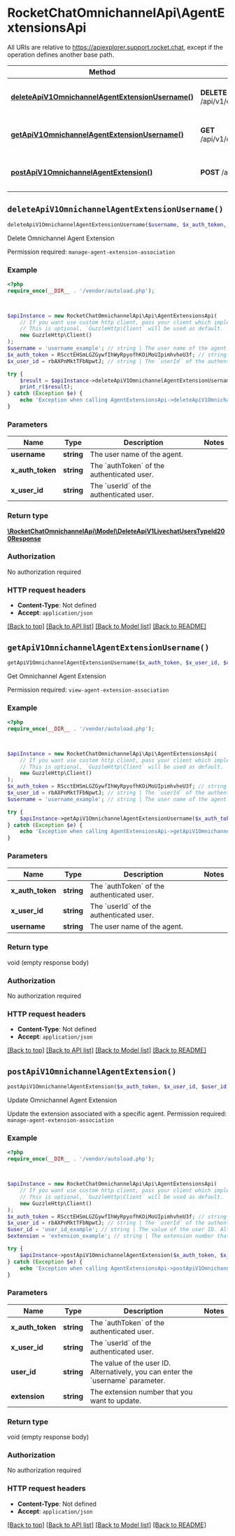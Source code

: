# RocketChatOmnichannelApi\AgentExtensionsApi

All URIs are relative to https://apiexplorer.support.rocket.chat, except if the operation defines another base path.

| Method | HTTP request | Description |
| ------------- | ------------- | ------------- |
| [**deleteApiV1OmnichannelAgentExtensionUsername()**](AgentExtensionsApi.md#deleteApiV1OmnichannelAgentExtensionUsername) | **DELETE** /api/v1/omnichannel/agent/extension/{username} | Delete Omnichannel Agent Extension |
| [**getApiV1OmnichannelAgentExtensionUsername()**](AgentExtensionsApi.md#getApiV1OmnichannelAgentExtensionUsername) | **GET** /api/v1/omnichannel/agent/extension/{username} | Get Omnichannel Agent Extension |
| [**postApiV1OmnichannelAgentExtension()**](AgentExtensionsApi.md#postApiV1OmnichannelAgentExtension) | **POST** /api/v1/omnichannel/agent/extension | Update Omnichannel Agent Extension |


## `deleteApiV1OmnichannelAgentExtensionUsername()`

```php
deleteApiV1OmnichannelAgentExtensionUsername($username, $x_auth_token, $x_user_id): \RocketChatOmnichannelApi\Model\DeleteApiV1LivechatUsersTypeId200Response
```

Delete Omnichannel Agent Extension

Permission required: `manage-agent-extension-association`

### Example

```php
<?php
require_once(__DIR__ . '/vendor/autoload.php');



$apiInstance = new RocketChatOmnichannelApi\Api\AgentExtensionsApi(
    // If you want use custom http client, pass your client which implements `GuzzleHttp\ClientInterface`.
    // This is optional, `GuzzleHttp\Client` will be used as default.
    new GuzzleHttp\Client()
);
$username = 'username_example'; // string | The user name of the agent.
$x_auth_token = RScctEHSmLGZGywfIhWyRpyofhKOiMoUIpimhvheU3f; // string | The `authToken` of the authenticated user.
$x_user_id = rbAXPnMktTFbNpwtJ; // string | The `userId` of the authenticated user.

try {
    $result = $apiInstance->deleteApiV1OmnichannelAgentExtensionUsername($username, $x_auth_token, $x_user_id);
    print_r($result);
} catch (Exception $e) {
    echo 'Exception when calling AgentExtensionsApi->deleteApiV1OmnichannelAgentExtensionUsername: ', $e->getMessage(), PHP_EOL;
}
```

### Parameters

| Name | Type | Description  | Notes |
| ------------- | ------------- | ------------- | ------------- |
| **username** | **string**| The user name of the agent. | |
| **x_auth_token** | **string**| The &#x60;authToken&#x60; of the authenticated user. | |
| **x_user_id** | **string**| The &#x60;userId&#x60; of the authenticated user. | |

### Return type

[**\RocketChatOmnichannelApi\Model\DeleteApiV1LivechatUsersTypeId200Response**](../Model/DeleteApiV1LivechatUsersTypeId200Response.md)

### Authorization

No authorization required

### HTTP request headers

- **Content-Type**: Not defined
- **Accept**: `application/json`

[[Back to top]](#) [[Back to API list]](../../README.md#endpoints)
[[Back to Model list]](../../README.md#models)
[[Back to README]](../../README.md)

## `getApiV1OmnichannelAgentExtensionUsername()`

```php
getApiV1OmnichannelAgentExtensionUsername($x_auth_token, $x_user_id, $username)
```

Get Omnichannel Agent Extension

Permission required: `view-agent-extension-association`

### Example

```php
<?php
require_once(__DIR__ . '/vendor/autoload.php');



$apiInstance = new RocketChatOmnichannelApi\Api\AgentExtensionsApi(
    // If you want use custom http client, pass your client which implements `GuzzleHttp\ClientInterface`.
    // This is optional, `GuzzleHttp\Client` will be used as default.
    new GuzzleHttp\Client()
);
$x_auth_token = RScctEHSmLGZGywfIhWyRpyofhKOiMoUIpimhvheU3f; // string | The `authToken` of the authenticated user.
$x_user_id = rbAXPnMktTFbNpwtJ; // string | The `userId` of the authenticated user.
$username = 'username_example'; // string | The user name of the agent.

try {
    $apiInstance->getApiV1OmnichannelAgentExtensionUsername($x_auth_token, $x_user_id, $username);
} catch (Exception $e) {
    echo 'Exception when calling AgentExtensionsApi->getApiV1OmnichannelAgentExtensionUsername: ', $e->getMessage(), PHP_EOL;
}
```

### Parameters

| Name | Type | Description  | Notes |
| ------------- | ------------- | ------------- | ------------- |
| **x_auth_token** | **string**| The &#x60;authToken&#x60; of the authenticated user. | |
| **x_user_id** | **string**| The &#x60;userId&#x60; of the authenticated user. | |
| **username** | **string**| The user name of the agent. | |

### Return type

void (empty response body)

### Authorization

No authorization required

### HTTP request headers

- **Content-Type**: Not defined
- **Accept**: `application/json`

[[Back to top]](#) [[Back to API list]](../../README.md#endpoints)
[[Back to Model list]](../../README.md#models)
[[Back to README]](../../README.md)

## `postApiV1OmnichannelAgentExtension()`

```php
postApiV1OmnichannelAgentExtension($x_auth_token, $x_user_id, $user_id, $extension)
```

Update Omnichannel Agent Extension

Update the extension associated with a specific agent.  Permission required: `manage-agent-extension-association`

### Example

```php
<?php
require_once(__DIR__ . '/vendor/autoload.php');



$apiInstance = new RocketChatOmnichannelApi\Api\AgentExtensionsApi(
    // If you want use custom http client, pass your client which implements `GuzzleHttp\ClientInterface`.
    // This is optional, `GuzzleHttp\Client` will be used as default.
    new GuzzleHttp\Client()
);
$x_auth_token = RScctEHSmLGZGywfIhWyRpyofhKOiMoUIpimhvheU3f; // string | The `authToken` of the authenticated user.
$x_user_id = rbAXPnMktTFbNpwtJ; // string | The `userId` of the authenticated user.
$user_id = 'user_id_example'; // string | The value of the user ID. Alternatively, you can enter the `username` parameter.
$extension = 'extension_example'; // string | The extension number that you want to update.

try {
    $apiInstance->postApiV1OmnichannelAgentExtension($x_auth_token, $x_user_id, $user_id, $extension);
} catch (Exception $e) {
    echo 'Exception when calling AgentExtensionsApi->postApiV1OmnichannelAgentExtension: ', $e->getMessage(), PHP_EOL;
}
```

### Parameters

| Name | Type | Description  | Notes |
| ------------- | ------------- | ------------- | ------------- |
| **x_auth_token** | **string**| The &#x60;authToken&#x60; of the authenticated user. | |
| **x_user_id** | **string**| The &#x60;userId&#x60; of the authenticated user. | |
| **user_id** | **string**| The value of the user ID. Alternatively, you can enter the &#x60;username&#x60; parameter. | |
| **extension** | **string**| The extension number that you want to update. | |

### Return type

void (empty response body)

### Authorization

No authorization required

### HTTP request headers

- **Content-Type**: Not defined
- **Accept**: `application/json`

[[Back to top]](#) [[Back to API list]](../../README.md#endpoints)
[[Back to Model list]](../../README.md#models)
[[Back to README]](../../README.md)
